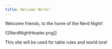 ```yaml
---
title: Welcome Nerds!
---
```

Welcome friends, to the home of the Nerd Night!

![[NerdNightHeader.png]]

This site will be used for table rules and world lore!